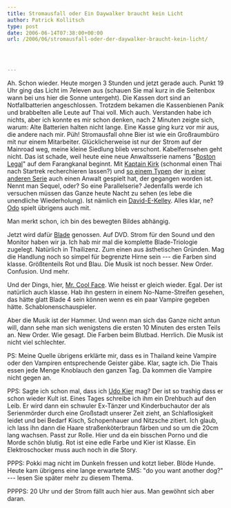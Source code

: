 ```yaml
---
title: Stromausfall oder Ein Daywalker braucht kein Licht
author: Patrick Kollitsch
type: post
date: 2006-06-14T07:38:00+00:00
url: /2006/06/stromausfall-oder-der-daywalker-braucht-kein-licht/




---
```

Ah. Schon wieder. Heute morgen 3 Stunden und jetzt gerade auch. Punkt 19 Uhr ging das Licht im 7eleven aus (schauen Sie mal kurz in die Seitenbox wann bei uns hier die Sonne untergeht). Die Kassen dort sind an Notfallbatterien angeschlossen. Trotzdem bekamen die Kassenbienen Panik und brabbelten alle Leute auf Thai voll. Mich auch. Verstanden habe ich nichts, aber ich konnte es mir schon denken, nach 2 Minuten zeigte sich, warum: Alte Batterien halten nicht lange. Eine Kasse ging kurz vor mir aus, die andere nach mir. P&uuml;h! Stromausfall ohne Bier ist wie ein Gro&szlig;raumb&uuml;ro mit nur einem Mitarbeiter. Gl&uuml;cklicherweise ist nur der Strom auf der Mainroad weg, meine kleine Siedlung blieb verschont. Kabelfernsehen geht nicht. Das ist schade, weil heute eine neue Anwaltsserie namens "[Boston Legal][1]" auf dem Farangkanal beginnt. Mit [Kaptain Kirk][2] (schonmal einen Thai nach Startrek recherchieren lassen?) und [so einem Typen][3] der [in einer anderen Serie][4] auch einen Anwalt gespielt hat, der gegangen worden ist. Nennt man Sequel, oder? So eine Parallelserie? Jedenfalls werde ich versuchen m&uuml;ssen das Ganze heute Nacht zu sehen (es lebe die unendliche Wiederholung). Ist n&auml;mlich ein [David-E-Kelley][5]. Alles klar, ne? [Odo][6] spielt &uuml;brigens auch mit.

Man merkt schon, ich bin des bewegten Bildes abh&auml;ngig.

Jetzt wird daf&uuml;r [Blade][7] genossen. Auf DVD. Strom f&uuml;r den Sound und den Monitor haben wir ja. Ich hab mir mal die komplette Blade-Triologie zugelegt. Nat&uuml;rlich in Thailizenz. Zum einen aus &auml;sthetischen Gr&uuml;nden. Mag die Handlung noch so simpel f&uuml;r begrenzte Hirne sein --- die Farben sind klasse. Gr&ouml;&szlig;tenteils Rot und Blau. Die Musik ist noch besser. New Order. Confusion. Und mehr.

Und der Dings, hier, [Mr. Cool Face][8]. Wie heisst er gleich wieder. Egal. Der ist nat&uuml;rlich auch klasse. Hab ihn gestern in einem No-Name-Streifen gesehen, das h&auml;tte glatt Blade 4 sein k&ouml;nnen wenn es ein paar Vampire gegeben h&auml;tte. Schablonenschauspieler.

Aber die Musik ist der Hammer. Und wenn man sich das Ganze nicht antun will, dann sehe man sich wenigstens die ersten 10 Minuten des ersten Teils an. New Order. Wie gesagt. Die Farben beim Blutbad. Herrlich. Die Musik ist nicht viel schlechter.

PS: Meine Quelle &uuml;brigens erkl&auml;rte mir, dass es in Thailand keine Vampire oder den Vampiren entsprechende Geister g&auml;be. Klar, sagte ich. Die Thais essen jede Menge Knoblauch den ganzen Tag. Da kommen die Vampire nicht gegen an.

PPS: Sagte ich schon mal, dass ich [Udo Kier][9] mag? Der ist so trashig dass er schon wieder Kult ist. Eines Tages schreibe ich ihm ein Drehbuch auf den Leib. Er wird dann ein schwuler Ex-T&auml;nzer und Kinderbuchautor der als Serienm&ouml;rder durch eine Gro&szlig;stadt unserer Zeit zieht, an Schlaflosigkeit leidet und bei Bedarf Kisch, Schopenhauer und Nitzsche zitiert. Ich glaub, ich lass ihn dann die Haare stra&szlig;enk&ouml;terbraun f&auml;rben und so um die 20cm lang wachsen. Passt zur Rolle. Hier und da ein bisschen Porno und die Morde sch&ouml;n blutig. Rot ist eine edle Farbe und Kier ist Klasse. Ein Elektroschocker muss auch noch in die Story.

PPPS: Pokki mag nicht im Dunkeln fressen und kotzt lieber. Bl&ouml;de Hunde. Heute kam &uuml;brigens eine lange erwartete SMS: "do you want another dog?" --- lesen Sie sp&auml;ter mehr zu diesem Thema.

PPPPS: 20 Uhr und der Strom f&auml;llt auch hier aus. Man gew&ouml;hnt sich aber daran.

 [1]: http://imdb.com/title/tt0402711/
 [2]: http://imdb.com/name/nm0000638/
 [3]: http://imdb.com/name/nm0000652/
 [4]: http://imdb.com/title/tt0118437/
 [5]: http://imdb.com/name/nm0005082/
 [6]: http://imdb.com/name/nm0041281/
 [7]: http://imdb.com/title/tt0120611/
 [8]: http://imdb.com/name/nm0000648/
 [9]: http://imdb.com/name/nm0001424/